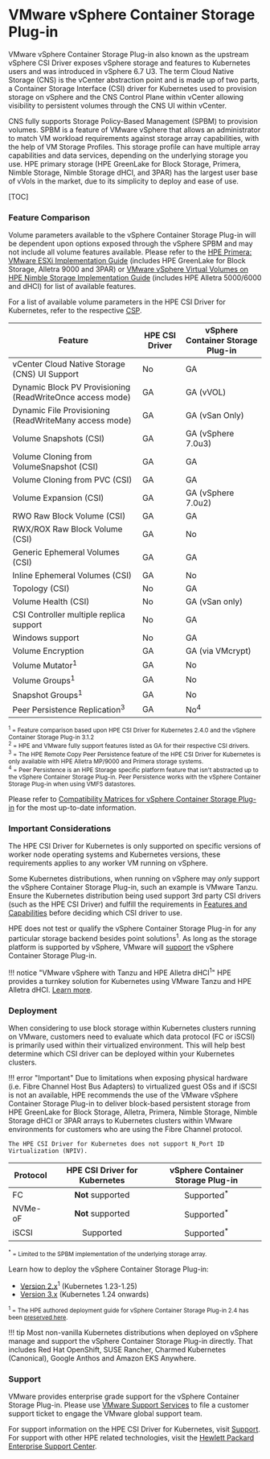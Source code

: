 # VMware vSphere Container Storage Plug-in

VMware vSphere Container Storage Plug-in also known as the upstream vSphere CSI Driver exposes vSphere storage and features to Kubernetes users and was introduced in vSphere 6.7 U3. The term Cloud Native Storage (CNS) is the vCenter abstraction point and is made up of two parts, a Container Storage Interface (CSI) driver for Kubernetes used to provision storage on vSphere and the CNS Control Plane within vCenter allowing visibility to persistent volumes through the CNS UI within vCenter.

CNS fully supports Storage Policy-Based Management (SPBM) to provision volumes. SPBM is a feature of VMware vSphere that allows an administrator to match VM workload requirements against storage array capabilities, with the help of VM Storage Profiles. This storage profile can have multiple array capabilities and data services, depending on the underlying storage you use. HPE primary storage (HPE GreenLake for Block Storage, Primera, Nimble Storage, Nimble Storage dHCI, and 3PAR) has the largest user base of vVols in the market, due to its simplicity to deploy and ease of use.

[TOC]

### Feature Comparison

Volume parameters available to the vSphere Container Storage Plug-in will be dependent upon options exposed through the vSphere SPBM and may not include all volume features available. Please refer to the [HPE Primera: VMware ESXi Implementation Guide](https://support.hpe.com/hpesc/public/docDisplay?docId=sd00001341en_us&docLocale=en_US&page=index.html) (includes HPE GreenLake for Block Storage, Alletra 9000 and 3PAR) or [VMware vSphere Virtual Volumes on HPE Nimble Storage Implementation Guide](https://www.hpe.com/psnow/doc/a00044881enw) (includes HPE Alletra 5000/6000 and dHCI) for list of available features.

For a list of available volume parameters in the HPE CSI Driver for Kubernetes, refer to the respective [CSP](../../container_storage_provider/index.md).

| Feature                                                   | HPE CSI Driver | vSphere Container Storage Plug-in |
| --------------------------------------------------------- | -------------- | --------------------------------- |
| vCenter Cloud Native Storage (CNS) UI Support             | No             | GA                                |
| Dynamic Block PV Provisioning (ReadWriteOnce access mode) | GA             | GA (vVOL)                         |
| Dynamic File Provisioning (ReadWriteMany access mode)     | GA             | GA (vSan Only)                    |
| Volume Snapshots (CSI)                                    | GA             | GA (vSphere 7.0u3)                |
| Volume Cloning from VolumeSnapshot (CSI)                  | GA             | GA                                |
| Volume Cloning from PVC (CSI)                             | GA             | GA                                |
| Volume Expansion (CSI)                                    | GA             | GA (vSphere 7.0u2)                |
| RWO Raw Block Volume (CSI)                                | GA             | GA                                |
| RWX/ROX Raw Block Volume (CSI)                            | GA             | No                                |
| Generic Ephemeral Volumes (CSI)                           | GA             | GA                                |
| Inline Ephemeral Volumes (CSI)                            | GA             | No                                |
| Topology (CSI)                                            | No             | GA                                |
| Volume Health (CSI)                                       | No             | GA (vSan only)                    |
| CSI Controller multiple replica support                   | No             | GA                                |
| Windows support                                           | No             | GA                                |
| Volume Encryption                                         | GA             | GA (via VMcrypt)                  |
| Volume Mutator<sup>1</sup>                                | GA             | No                                |
| Volume Groups<sup>1</sup>                                 | GA             | No                                |
| Snapshot Groups<sup>1</sup>                               | GA             | No                                |
| Peer Persistence Replication<sup>3</sup>                  | GA             | No<sup>4</sup>                    |

<small>
 <sup>1</sup> = Feature comparison based upon HPE CSI Driver for Kubernetes 2.4.0 and the vSphere Container Storage Plug-in 3.1.2<br />
 <sup>2</sup> = HPE and VMware fully support features listed as GA for their respective CSI drivers.<br />
 <sup>3</sup> = The HPE Remote Copy Peer Persistence feature of the HPE CSI Driver for Kubernetes is only available with HPE Alletra MP/9000 and Primera storage systems.<br />
 <sup>4</sup> = Peer Persistence is an HPE Storage specific platform feature that isn't abstracted up to the vSphere Container Storage Plug-in. Peer Persistence works with the vSphere Container Storage Plug-in when using VMFS datastores.
</small>

Please refer to [Compatibility Matrices for vSphere Container Storage Plug-in](https://docs.vmware.com/en/VMware-vSphere-Container-Storage-Plug-in/3.0/vmware-vsphere-csp-getting-started/GUID-D4AAD99E-9128-40CE-B89C-AD451DA8379D.html) for the most up-to-date information.

### Important Considerations

The HPE CSI Driver for Kubernetes is only supported on specific versions of worker node operating systems and Kubernetes versions, these requirements applies to any worker VM running on vSphere.

Some Kubernetes distributions, when running on vSphere may *only* support the vSphere Container Storage Plug-in, such an example is VMware Tanzu. Ensure the Kubernetes distribution being used support 3rd party CSI drivers (such as the HPE CSI Driver) and fulfill the requirements in [Features and Capabilities](../../csi_driver/index.md#features_and_capabilities) before deciding which CSI driver to use.

HPE does not test or qualify the vSphere Container Storage Plug-in for any particular storage backend besides point solutions<sup>1</sup>. As long as the storage platform is supported by vSphere, VMware will [support](#support) the vSphere Container Storage Plug-in.

!!! notice "VMware vSphere with Tanzu and HPE Alletra dHCI<sup>1</sup>"
    HPE provides a turnkey solution for Kubernetes using VMware Tanzu and HPE Alletra dHCI. [Learn more](https://www.hpe.com/psnow/doc/a00130343enw).

### Deployment

When considering to use block storage within Kubernetes clusters running on VMware, customers need to evaluate which data protocol (FC or iSCSI) is primarily used within their virtualized environment. This will help best determine which CSI driver can be deployed within your Kubernetes clusters.

!!! error "Important"
    Due to limitations when exposing physical hardware (i.e. Fibre Channel Host Bus Adapters) to virtualized guest OSs and if iSCSI is not an available, HPE recommends the use of the VMware vSphere Container Storage Plug-in to deliver block-based persistent storage from HPE GreenLake for Block Storage, Alletra, Primera, Nimble Storage, Nimble Storage dHCI or 3PAR arrays to Kubernetes clusters within VMware environments for customers who are using the Fibre Channel protocol.

    The HPE CSI Driver for Kubernetes does not support N_Port ID Virtualization (NPIV).

| Protocol | HPE CSI Driver for Kubernetes | vSphere Container Storage Plug-in |
| -------- | :---------------------------: | :-------------------------------: |
| FC       | **Not** supported             | Supported<sup>&ast;</sup>         |
| NVMe-oF  | **Not** supported             | Supported<sup>&ast;</sup>         |
| iSCSI    | Supported                     | Supported<sup>&ast;</sup>         |

<small><sup>&ast;</sup> = Limited to the SPBM implementation of the underlying storage array.</small>

Learn how to deploy the vSphere Container Storage Plug-in:

- [Version 2.x](https://docs.vmware.com/en/VMware-vSphere-Container-Storage-Plug-in/2.0/vmware-vsphere-csp-getting-started/GUID-6DBD2645-FFCF-4076-80BE-AD44D7141521.html)<sup>1</sup> (Kubernetes 1.23-1.25)
- [Version 3.x](https://docs.vmware.com/en/VMware-vSphere-Container-Storage-Plug-in/3.0/vmware-vsphere-csp-getting-started/GUID-6DBD2645-FFCF-4076-80BE-AD44D7141521.html) (Kubernetes 1.24 onwards)

<small><sup>1</sup> = The HPE authored deployment guide for vSphere Container Storage Plug-in 2.4 has been [preserved here](legacy.md).</small>

!!! tip
    Most non-vanilla Kubernetes distributions when deployed on vSphere manage and support the vSphere Container Storage Plug-in directly. That includes Red Hat OpenShift, SUSE Rancher, Charmed Kubernetes (Canonical), Google Anthos and Amazon EKS Anywhere.

### Support

VMware provides enterprise grade support for the vSphere Container Storage Plug-in. Please use [VMware Support Services](https://www.vmware.com/support/file-sr.html) to file a customer support ticket to engage the VMware global support team.

For support information on the HPE CSI Driver for Kubernetes, visit [Support](../../legal/support/index.md). For support with other HPE related technologies, visit the [Hewlett Packard Enterprise Support Center](https://support.hpe.com/).
